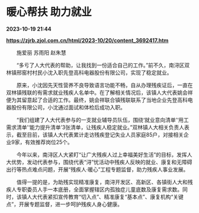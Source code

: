# 暖心帮扶 助力就业

**2023-10-19 21:44**

**https://zjrb.zjol.com.cn/html/2023-10/20/content_3692417.htm**

　　施爱丽 苏雨阳 赵朱慧

　　“多亏了人大代表的帮助，让我找到一份适合自己的工作。”前不久，南浔区双林镇邢窑村村民小沈入职先登高科电器股份有限公司，实现了稳定就业。

　　原来，小沈因先天性营养不良导致语言功能不畅，自从办理残疾证后，一直在双林镇残联的有需求就业残疾人名单中。在了解相关情况后，该镇人大代表姚会祥便为其留意起了合适的工作。最终，姚会祥联合镇残联联系了当地企业先登高科电器股份有限公司，小沈通过面试和体检后成功入职。

　　“我们组建了人大代表参与的一支就业辅导员队伍，围绕‘就业意向清单’‘用工需求清单’‘能力提升清单’3张清单，让残疾人稳定就业。”双林镇人大相关负责人表示，截至目前，该镇人大代表累计走访残疾登记失业人员家庭85户，对接相关企业9家，有效推荐岗位25个。

　　今年以来，南浔区人大紧盯“让广大残疾人过上幸福美好生活”的目标，发挥人大优势，发动代表参与，围绕代表“浔”忧活动中残疾人反映的就业、康复和无障碍出行等热点难点问题，开展“残疾人·暖心”工程专题监督，助力残疾人事业发展。

　　值得一提的是，为助残实现精准康复，南浔开发区、高新区、各镇街人大和残疾人专职委员人手一本底册，全面掌握辖区内孤独症儿童底数及康复需求数。同时，该镇人大代表紧扣宣传教育“切入点”、精准康复“基本点”、康复机构“关键点”，开展专题监督，进一步呵护残疾人身心健康。